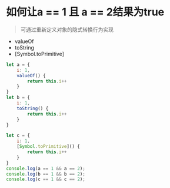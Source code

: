 # 如何让a == 1 且 a == 2结果为true
>可通过重新定义对象的隐式转换行为实现

* valueOf
* toString
* [Symbol.toPrimitive]
```js
let a = {
    i: 1,
    valueOf() {
        return this.i++
    }
}
let b = {
    i: 1,
    toString() {
        return this.i++
    }
}

let c = {
    i: 1,
    [Symbol.toPrimitive]() {
        return this.i++
    }
}
console.log(a == 1 && a == 2);
console.log(b == 1 && b == 2);
console.log(c == 1 && c == 2);
```

<comment/>
<tongji/>